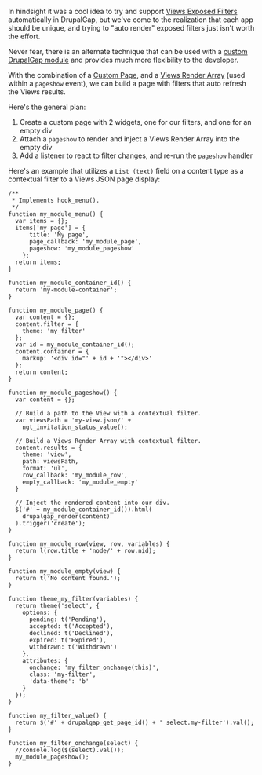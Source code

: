In hindsight it was a cool idea to try and support [Views Exposed Filters](Views_Exposed_Filters) automatically in DrupalGap, but we've come to the realization that each app should be unique, and trying to "auto render" exposed filters just isn't worth the effort.

Never fear, there is an alternate technique that can be used with a [custom DrupalGap module](../Modules/Create_a_Custom_Module) and provides much more flexibility to the developer.

With the combination of a [Custom Page](../Pages/Creating_a_Custom_Page), and a [Views Render Array](../Widgets/Views_Widget) (used within a `pageshow` event), we can build a page with filters that auto refresh the Views results.
 
Here's the general plan:

1. Create a custom page with 2 widgets, one for our filters, and one for an empty div
2. Attach a `pageshow` to render and inject a Views Render Array into the empty div
3. Add a listener to react to filter changes, and re-run the `pageshow` handler

Here's an example that utilizes a `List (text)` field on a content type as a contextual filter to a Views JSON page display:

```
/**
 * Implements hook_menu().
 */
function my_module_menu() {
  var items = {};
  items['my-page'] = {
      title: 'My page',
      page_callback: 'my_module_page',
      pageshow: 'my_module_pageshow'
    };
  return items;
}

function my_module_container_id() {
  return 'my-module-container';
}

function my_module_page() {
  var content = {};
  content.filter = {
    theme: 'my_filter'
  };
  var id = my_module_container_id();
  content.container = {
    markup: '<div id="' + id + '"></div>'
  };
  return content;
}

function my_module_pageshow() {
  var content = {};
  
  // Build a path to the View with a contextual filter.
  var viewsPath = 'my-view.json/' +
    ngt_invitation_status_value();
  
  // Build a Views Render Array with contextual filter.
  content.results = {
    theme: 'view',
    path: viewsPath,
    format: 'ul',
    row_callback: 'my_module_row',
    empty_callback: 'my_module_empty'
  }
  
  // Inject the rendered content into our div.
  $('#' + my_module_container_id()).html(
    drupalgap_render(content)
  ).trigger('create');
}

function my_module_row(view, row, variables) {
  return l(row.title + 'node/' + row.nid);
}

function my_module_empty(view) {
  return t('No content found.');
}

function theme_my_filter(variables) {
  return theme('select', {
    options: {
      pending: t('Pending'),
      accepted: t('Accepted'),
      declined: t('Declined'),
      expired: t('Expired'),
      withdrawn: t('Withdrawn')
    },
    attributes: {
      onchange: 'my_filter_onchange(this)',
      class: 'my-filter',
      'data-theme': 'b'
    }
  });
}

function my_filter_value() {
  return $('#' + drupalgap_get_page_id() + ' select.my-filter').val();
}

function my_filter_onchange(select) {
  //console.log($(select).val());
  my_module_pageshow();
}
```
